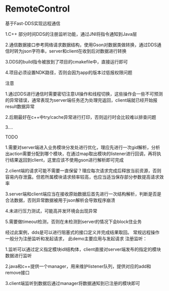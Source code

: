 # RemoteControl

基于Fast-DDS实现远程通信

1.C++ 部分时间DDS的注册监听功能，通过JNI将指令通知到Java层

2.通信数据接口参考网络请求数据结构，使用Gson对数据类做转换，通过DDS通信时转为json字符串，server和client在收到后对数据进行转换

3.DDS的build指令被放到了项目的cmakefile中，直接运行即可

4.项目必须设置NDK路径，否则会因为app的版本过低报权限问题

注意

1.通过DDS进行通信时需要密切注意UI操作和线程切换，这些操作会一些不可预测的异常错误，通常表现为server端任务还为处理完返回，client端就已经开始报result数据异常

2.后期最好在c++中try/cache异常进行打印，否则运行时会比较难以排查问题

3....

TODO

1.需要对server端进入业务模块分发处进行优化，理应先进行一次gid解析，分析出action需要分配到哪个模块，在通过map取出模块的listener进行回调，再将执行结果返回到client，这里应该不使用gson进行解析即可完成

2.client端的请求可能不需要一直保留？理应每次请求完成后释放当前资源，否则容易内存泄露。但若所属模块请求频率较高，也应当适当保存部分参数提高请求效率

3.server端和client端应当在接收原始数据后首先进行一次结构解析，判断是否是合法数据，否则异常数据被用于json解析会导致程序崩溃

4.未进行压力测试，可能高并发环境会出现异常

5.需要做timeout检测，否则在未检测到server的情况下会block住业务


经过此案例，dds是可以进行阻塞式的接口定义并完成结果取回。
常规远程操作一般分为注册监听和发起请求，
此demo主要应用与发起请求
注册监听：
  
  1.监听可以通过定义指定模块idl结构体，client直接对server端发布的指定的模块数据进行监听
  
  2.java和c++提供一个manager，用来维护listener队列，提供对应的add和remove接口
  
  3.client端监听到数据后通过manager将数据通知到已注册的模块即可
